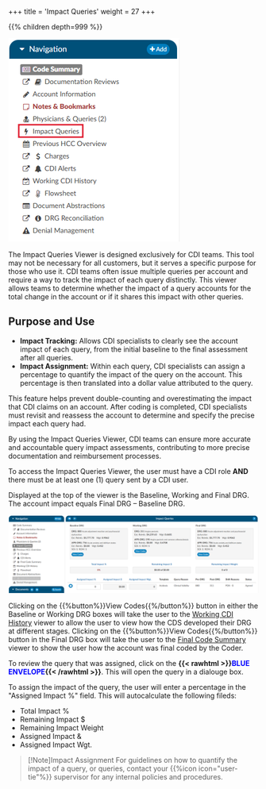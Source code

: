 +++
title = 'Impact Queries'
weight = 27
+++

{{% children depth=999 %}}

![Impact Queries Viewer](2025-02-21_ImpactQueries1.png)

The Impact Queries Viewer is designed exclusively for CDI teams. This tool may not be necessary for all customers, but it serves a specific purpose for those who use it. CDI teams often issue multiple queries per account and require a way to track the impact of each query distinctly. This viewer allows teams to determine whether the impact of a query accounts for the total change in the account or if it shares this impact with other queries.

## Purpose and Use

* **Impact Tracking:** Allows CDI specialists to clearly see the account impact of each query, from the initial baseline to the final assessment after all queries.
* **Impact Assignment:** Within each query, CDI specialists can assign a percentage to quantify the impact of the query on the account. This percentage is then translated into a dollar value attributed to the query.

This feature helps prevent double-counting and overestimating the impact that CDI claims on an account. After coding is completed, CDI specialists must revisit and reassess the account to determine and specify the precise impact each query had.

By using the Impact Queries Viewer, CDI teams can ensure more accurate and accountable query impact assessments, contributing to more precise documentation and reimbursement processes.

To access the Impact Queries Viewer, the user must have a CDI role **AND** there must be at least one (1) query sent by a CDI user.

Displayed at the top of the viewer is the Baseline, Working and Final DRG. The account impact equals Final DRG – Baseline DRG. 

![Impact Queries Viewer](2025-02-21_ImpactQueries2.png)

Clicking on the {{%button%}}View Codes{{%/button%}} button in either the Baseline or Working DRG boxes will take the user to the [Working CDI History](https://dolbeysystems.github.io/fusion-cac-web-docs/general-user-guide/account-screen/account-viewers/working-cdi-history/) viewer to allow the user to view how the CDS developed their DRG at different stages. Clicking on the {{%button%}}View Codes{{%/button%}} button in the Final DRG box will take the user to the [Final Code Summary](https://dolbeysystems.github.io/fusion-cac-web-docs/general-user-guide/account-screen/account-viewers/code-summary/) viewer to show the user how the account was final coded by the Coder.

To review the query that was assigned, click on the **{{< rawhtml >}}<span style="color:#0000FF">BLUE ENVELOPE</span>{{< /rawhtml >}}**. This will open the query in a dialouge box.

To assign the impact of the query, the user will enter a percentage in the "Assigned Impact %" field. This will autocalculate the following fileds:
* Total Impact %
* Remaining Impact $
* Remaining Impact Weight
* Assigned Impact &
* Assigned Impact Wgt.

>[!Note]Impact Assignment
For guidelines on how to quantify the impact of a query, or queries, contact your {{%icon icon="user-tie"%}} supervisor for any internal policies and procedures. 

